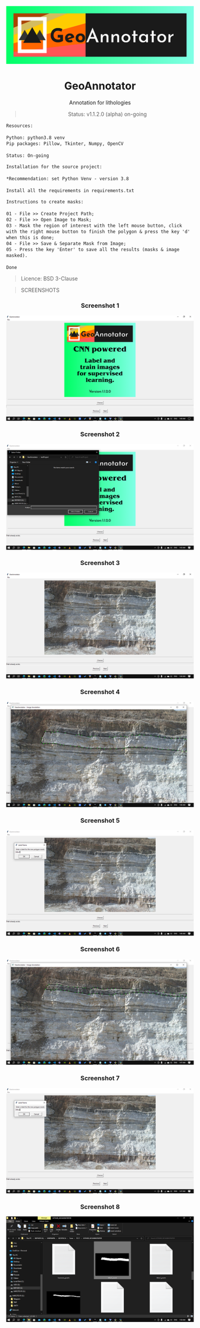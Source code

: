 <div align="center"><img src="./img/geoAnnotator_logo_CC.svg" alt="GeoAnnotator logo" />

# GeoAnnotator

Annotation for lithologies

> Status: v1.1.2.0 (alpha) on-going


</div>

```
Resources:

Python: python3.8 venv
Pip packages: Pillow, Tkinter, Numpy, OpenCV

Status: On-going
```

```
Installation for the source project:

*Recommendation: set Python Venv - version 3.8

Install all the requirements in requirements.txt
```

```
Instructions to create masks:

01 - File >> Create Project Path;
02 - File >> Open Image to Mask;
03 - Mask the region of interest with the left mouse button, click with the right mouse button to finish the polygon & press the key 'd' when this is done;
04 - File >> Save & Separate Mask from Image;
05 - Press the key 'Enter' to save all the results (masks & image masked).

Done

```
> Licence: BSD 3-Clause





> SCREENSHOTS
<div align="center">

### Screenshot 1
<img src="screenshots/img1.png" alt="Screenshot 1" />

### Screenshot 2

<img src="screenshots/img2.png" alt="Screenshot 2" />

### Screenshot 3

<img src="screenshots/img3.png" alt="Screenshot 3" />

### Screenshot 4

<img src="screenshots/img4.png" alt="Screenshot 4" />

### Screenshot 5

<img src="screenshots/img5.png" alt="Screenshot 5" />

### Screenshot 6

<img src="screenshots/img6.png" alt="Screenshot 6" />

### Screenshot 7

<img src="screenshots/img7.png" alt="Screenshot 7" />

### Screenshot 8

<img src="screenshots/img8.png" alt="Screenshot 8" />
</div>